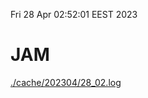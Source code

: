 Fri 28 Apr 02:52:01 EEST 2023
# JAM
<a href='./cache/202304/28_02.log'>./cache/202304/28_02.log</a>
